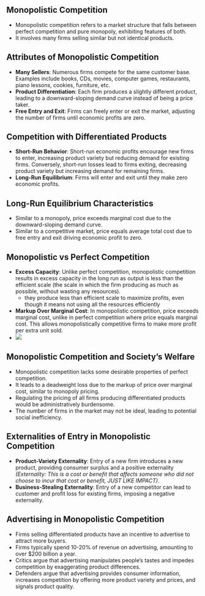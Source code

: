 ## Monopolistic Competition

- Monopolistic competition refers to a market structure that falls between perfect competition and pure monopoly, exhibiting features of both.
- It involves many firms selling similar but not identical products.
<!--ID: 1708098442931-->


## Attributes of Monopolistic Competition

- **Many Sellers**: Numerous firms compete for the same customer base. Examples include books, CDs, movies, computer games, restaurants, piano lessons, cookies, furniture, etc.
- **Product Differentiation**: Each firm produces a slightly different product, leading to a downward-sloping demand curve instead of being a price taker.
- **Free Entry and Exit**: Firms can freely enter or exit the market, adjusting the number of firms until economic profits are zero.
<!--ID: 1708098442940-->

## Competition with Differentiated Products

- **Short-Run Behavior**: Short-run economic profits encourage new firms to enter, increasing product variety but reducing demand for existing firms. Conversely, short-run losses lead to firms exiting, decreasing product variety but increasing demand for remaining firms.
- **Long-Run Equilibrium**: Firms will enter and exit until they make zero economic profits.
<!--ID: 1708098442945-->


## Long-Run Equilibrium Characteristics

- Similar to a monopoly, price exceeds marginal cost due to the downward-sloping demand curve.
- Similar to a competitive market, price equals average total cost due to free entry and exit driving economic profit to zero.
<!--ID: 1708098442950-->

## Monopolistic vs Perfect Competition

- **Excess Capacity**: Unlike perfect competition, monopolistic competition results in excess capacity in the long run as output is less than the efficient scale (the scale in which the firm producing as much as possible, without wasting any resources).
	- they produce less than efficient scale to maximize profits, even though it means not using all the resources efficiently
- **Markup Over Marginal Cost**: In monopolistic competition, price exceeds marginal cost, unlike in perfect competition where price equals marginal cost. This allows monopolistically competitive firms to make more profit per extra unit sold.
- ![](https://i.imgur.com/PIhrlK7.png)
<!--ID: 1708098043332-->



## Monopolistic Competition and Society’s Welfare

- Monopolistic competition lacks some desirable properties of perfect competition.
- It leads to a deadweight loss due to the markup of price over marginal cost, similar to monopoly pricing.
- Regulating the pricing of all firms producing differentiated products would be administratively burdensome.
- The number of firms in the market may not be ideal, leading to potential social inefficiency.
<!--ID: 1708098043338-->


## Externalities of Entry in Monopolistic Competition
- **Product-Variety Externality**: Entry of a new firm introduces a new product, providing consumer surplus and a positive externality *(Externality: This is a cost or benefit that affects someone who did not choose to incur that cost or benefit, JUST LIKE IMPACT)*.
- **Business-Stealing Externality**: Entry of a new competitor can lead to customer and profit loss for existing firms, imposing a negative externality.
<!--ID: 1708098043343-->


## Advertising in Monopolistic Competition
- Firms selling differentiated products have an incentive to advertise to attract more buyers.
- Firms typically spend 10-20% of revenue on advertising, amounting to over $200 billion a year.
- Critics argue that advertising manipulates people’s tastes and impedes competition by exaggerating product differences.
- Defenders argue that advertising provides consumer information, increases competition by offering more product variety and prices, and signals product quality.
<!--ID: 1708098043346-->
